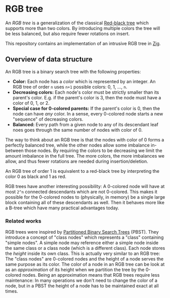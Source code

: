 # RGB tree

An _RGB tree_ is a generalization of the classical [Red-black tree](https://en.wikipedia.org/wiki/Red%E2%80%93black_tree) which supports more than two colors.
By introducing multiple colors the tree will be less balanced, but also require fewer rotations on insert.

This repository contains an implementation of an intrusive RGB tree in [Zig](https://ziglang.org/).

## Overview of data structure

An RGB tree is a binary search tree with the following properties:

- **Color:**
  Each node has a _color_ which is represented by an integer.
  An RGB tree of order `n` uses `n+1` possible colors: 0, 1, ..., `n`.
- **Decreasing colors:**
  Each node's color must be strictly smaller than its parent's color.
  E.g. if the parent's color is 3, then the node must have a color of 0, 1, or 2.
- **Special case for 0-colored parents:**
  If the parent's color is 0, then the node can have _any_ color.
  In a sense, every 0-colored node starts a new "sequence" of decreasing colors.
- **Balanced:**
  Every path from a given node to any of its descendant leaf noes goes through the same number of nodes with color of 0.

The way to think about an RGB tree is that the nodes with color of 0 forms a perfectly balanced tree, while the other nodes allow some imbalance in-between those nodes.
By requiring the colors to be decreasing we limit the amount imbalance in the full tree.
The more colors, the more imbalances we allow, and thus fewer rotations are needed during insertion/deletion.

An RGB tree of order 1 is equivalent to a red-black tree by interpreting the color 0 as black and 1 as red.

RGB trees have another interesting possibility:
A 0-colored node will have at most `2^n` connected descendants which are not 0-colored.
This makes it possible for the 0-colored nodes to (physically, in memory) be a single large block containing all of these descendants as well.
Then it behaves more like a B-tree which have many practical advantages today.

### Related works

RGB trees were inspired by [Partitioned Binary Search Trees](http://www.scielo.org.mx/scielo.php?pid=S1405-55462019000401375&script=sci_arttext) (PBST).
They introduce a concept of "class nodes" which represents a "class" containing "simple nodes".
A simple node may reference either a simple node inside the same class or a class node (which is a different class).
Each node stores the _height_ inside its own class.
This is actually very similar to an RGB tree:
The "class nodes" are 0-colored nodes and the height of a node serves the same purpose as its color.
The color of a node in an RGB tree can be look at as an _approximation_ of its height when we partition the tree by the 0-colored nodes.
Being an approximation means that RGB trees require less maintenance:
In many operations we don't need to change the color of a node, but in a PBST the height of a node has to be maintained exact at all times.
